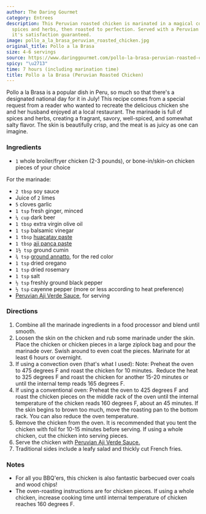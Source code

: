 ```yaml
---
author: The Daring Gourmet
category: Entrees
description: This Peruvian roasted chicken is marinated in a magical concoction of
  spices and herbs, then roasted to perfection. Served with a Peruvian Aji Verde Sauce,
  it's satisfaction guaranteed.
image: pollo_a_la_brasa_peruvian_roasted_chicken.jpg
original_title: Pollo a la Brasa
size: 4-6 servings
source: https://www.daringgourmet.com/pollo-la-brasa-peruvian-roasted-chicken/
spicy: "\u2713"
time: 7 hours (including marination time)
title: Pollo a la Brasa (Peruvian Roasted Chicken)
---
```

Pollo a la Brasa is a popular dish in Peru, so much so that there's a designated national day for it in July! This recipe comes from a special request from a reader who wanted to recreate the delicious chicken she and her husband enjoyed at a local restaurant. The marinade is full of spices and herbs, creating a fragrant, savory, well-spiced, and somewhat salty flavor. The skin is beautifully crisp, and the meat is as juicy as one can imagine. 

### Ingredients

* `1` whole broiler/fryer chicken (2-3 pounds), or bone-in/skin-on chicken pieces of your choice

For the marinade:
* `2 tbsp` soy sauce
* Juice of `2` limes
* `5` cloves garlic
* `1 tsp` fresh ginger, minced
* `¼ cup` dark beer
* `1 tbsp` extra virgin olive oil
* `1 tsp` balsamic vinegar
* `1 tbsp` [huacatay paste](https://www.amazon.com/gp/product/B00AF0GATA?ie=UTF8&camp=1789&creativeASIN=B00AF0GATA&linkCode=xm2&tag=thedargou09-20)
* `1 tbsp` [aji panca paste](https://www.amazon.com/gp/product/B00AF0CDFK?ie=UTF8&camp=1789&creativeASIN=B00AF0CDFK&linkCode=xm2&tag=thedargou09-20)
* `1½ tsp` ground cumin
* `¾ tsp` [ground annatto](https://www.amazon.com/gp/product/B004GJPP6U?ie=UTF8&camp=1789&creativeASIN=B004GJPP6U&linkCode=xm2&tag=thedargou09-20), for the red color
* `1 tsp` dried oregano
* `1 tsp` dried rosemary
* `1 tsp` salt
* `½ tsp` freshly ground black pepper
* `½ tsp` cayenne pepper (more or less according to heat preference)
* [Peruvian Aji Verde Sauce](https://www.daringgourmet.com/peruvian-aji-verde-sauce/), for serving

### Directions

1. Combine all the marinade ingredients in a food processor and blend until smooth.
2. Loosen the skin on the chicken and rub some marinade under the skin. Place the chicken or chicken pieces in a large ziplock bag and pour the marinade over. Swish around to even coat the pieces. Marinate for at least 6 hours or overnight.
3. If using a convection oven (that's what I used): Note: Preheat the oven to 475 degrees F and roast the chicken for 10 minutes.  Reduce the heat to 325 degrees F and roast the chicken for another 15-20 minutes or until the internal temp reads 165 degrees F.
4. If using a conventional oven: Preheat the oven to 425 degrees F and roast the chicken pieces on the middle rack of the oven until the internal temperature of the chicken reads 160 degrees F, about an 45 minutes. If the skin begins to brown too much, move the roasting pan to the bottom rack. You can also reduce the oven temperature.
5. Remove the chicken from the oven. It is recommended that you tent the chicken with foil for 10-15 minutes before serving. If using a whole chicken, cut the chicken into serving pieces.
6. Serve the chicken with [Peruvian Aji Verde Sauce.](https://www.daringgourmet.com/2013/09/24/peruvian-aji-verde-sauce/)
7. Traditional sides include a leafy salad and thickly cut French fries.

### Notes

* For all you BBQ'ers, this chicken is also fantastic barbecued over coals and wood chips!
* The oven-roasting instructions are for chicken pieces. If using a whole chicken, increase cooking time until internal temperature of chicken reaches 160 degrees F.
